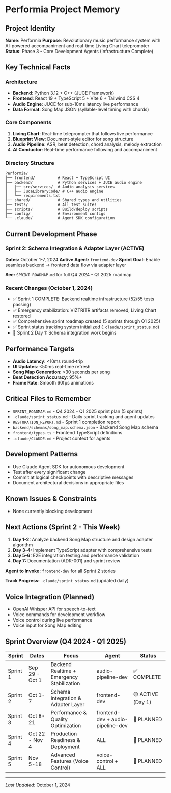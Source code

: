 # Performia Project Memory

## Project Identity
**Name**: Performia
**Purpose**: Revolutionary music performance system with AI-powered accompaniment and real-time Living Chart teleprompter
**Status**: Phase 3 - Core Development Agents (Infrastructure Complete)

## Key Technical Facts

### Architecture
- **Backend**: Python 3.12 + C++ (JUCE Framework)
- **Frontend**: React 19 + TypeScript 5 + Vite 6 + Tailwind CSS 4
- **Audio Engine**: JUCE for sub-10ms latency live performance
- **Data Format**: Song Map JSON (syllable-level timing with chords)

### Core Components
1. **Living Chart**: Real-time teleprompter that follows live performance
2. **Blueprint View**: Document-style editor for song structure
3. **Audio Pipeline**: ASR, beat detection, chord analysis, melody extraction
4. **AI Conductor**: Real-time performance following and accompaniment

### Directory Structure
```
Performia/
├── frontend/          # React + TypeScript UI
├── backend/           # Python services + JUCE audio engine
│   ├── src/services/  # Audio analysis services
│   ├── JuceLibraryCode/ # C++ audio engine
│   └── requirements.txt
├── shared/            # Shared types and utilities
├── tests/             # All test suites
├── scripts/           # Build/deploy scripts
├── config/            # Environment configs
└── .claude/           # Agent SDK configuration
```

## Current Development Phase

### Sprint 2: Schema Integration & Adapter Layer (ACTIVE)
**Dates:** October 1-7, 2024
**Active Agent:** `frontend-dev`
**Sprint Goal:** Enable seamless backend → frontend data flow via adapter layer

**See:** `SPRINT_ROADMAP.md` for full Q4 2024 - Q1 2025 roadmap

### Recent Changes (October 1, 2024)
- ✅ Sprint 1 COMPLETE: Backend realtime infrastructure (52/55 tests passing)
- ✅ Emergency stabilization: VIZTRITR artifacts removed, Living Chart restored
- ✅ Comprehensive sprint roadmap created (5 sprints through Q1 2025)
- ✅ Sprint status tracking system initialized (`.claude/sprint_status.md`)
- 🎯 Sprint 2 Day 1: Schema integration work begins

## Performance Targets
- **Audio Latency**: <10ms round-trip
- **UI Updates**: <50ms real-time refresh
- **Song Map Generation**: <30 seconds per song
- **Beat Detection Accuracy**: 95%+
- **Frame Rate**: Smooth 60fps animations

## Critical Files to Remember
- `SPRINT_ROADMAP.md` - Q4 2024 - Q1 2025 sprint plan (5 sprints)
- `.claude/sprint_status.md` - Daily sprint tracking and agent updates
- `RESTORATION_REPORT.md` - Sprint 1 completion report
- `backend/schemas/song_map.schema.json` - Backend Song Map schema
- `frontend/types.ts` - Frontend TypeScript definitions
- `.claude/CLAUDE.md` - Project context for agents

## Development Patterns
- Use Claude Agent SDK for autonomous development
- Test after every significant change
- Commit at logical checkpoints with descriptive messages
- Document architectural decisions in appropriate files

## Known Issues & Constraints
- None currently blocking development

## Next Actions (Sprint 2 - This Week)
1. **Day 1-2:** Analyze backend Song Map structure and design adapter algorithm
2. **Day 3-4:** Implement TypeScript adapter with comprehensive tests
3. **Day 5-6:** E2E integration testing and performance validation
4. **Day 7:** Documentation (ADR-001) and sprint review

**Agent to Invoke:** `frontend-dev` for all Sprint 2 stories

**Track Progress:** `.claude/sprint_status.md` (updated daily)

## Voice Integration (Planned)
- OpenAI Whisper API for speech-to-text
- Voice commands for development workflow
- Voice control during live performance
- Voice input for Song Map editing

## Sprint Overview (Q4 2024 - Q1 2025)
| Sprint | Dates | Focus | Agent | Status |
|--------|-------|-------|-------|--------|
| Sprint 1 | Sep 29 - Oct 1 | Backend Realtime + Emergency Stabilization | audio-pipeline-dev | ✅ COMPLETE |
| Sprint 2 | Oct 1-7 | Schema Integration & Adapter Layer | frontend-dev | 🟡 ACTIVE (Day 1) |
| Sprint 3 | Oct 8-21 | Performance & Quality Optimization | frontend-dev + audio-pipeline-dev | 📅 PLANNED |
| Sprint 4 | Oct 22 - Nov 4 | Production Readiness & Deployment | ALL | 📅 PLANNED |
| Sprint 5 | Nov 5-18 | Advanced Features (Voice Control) | voice-control + ALL | 📅 PLANNED |

---
*Last Updated*: October 1, 2024